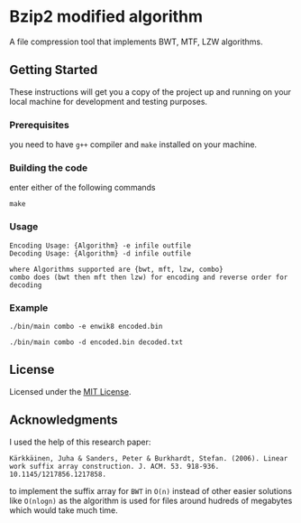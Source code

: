# Bzip2 modified algorithm

A file compression tool that implements BWT, MTF, LZW algorithms.

## Getting Started

These instructions will get you a copy of the project up and running on your local machine for development and testing purposes.

### Prerequisites

you need to have `g++` compiler and `make` installed on your machine.

### Building the code

enter either of the following commands

    make

### Usage

    Encoding Usage: {Algorithm} -e infile outfile
    Decoding Usage: {Algorithm} -d infile outfile

    where Algorithms supported are {bwt, mft, lzw, combo}
    combo does (bwt then mft then lzw) for encoding and reverse order for decoding

### Example

    ./bin/main combo -e enwik8 encoded.bin

    ./bin/main combo -d encoded.bin decoded.txt

## License

Licensed under the [MIT License](./License).

## Acknowledgments

I used the help of this research paper:

`Kärkkäinen, Juha & Sanders, Peter & Burkhardt, Stefan. (2006). Linear work suffix array construction. J. ACM. 53. 918-936. 10.1145/1217856.1217858.`

to implement the suffix array for `BWT` in `O(n)` instead of other easier solutions like `O(nlogn)` as the algorithm is used for files around hudreds of megabytes which would take much time.

